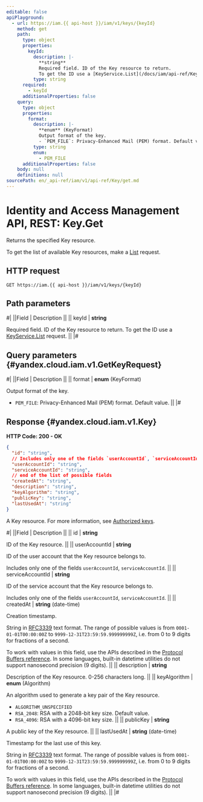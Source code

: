 ```yaml
---
editable: false
apiPlayground:
  - url: https://iam.{{ api-host }}/iam/v1/keys/{keyId}
    method: get
    path:
      type: object
      properties:
        keyId:
          description: |-
            **string**
            Required field. ID of the Key resource to return.
            To get the ID use a [KeyService.List](/docs/iam/api-ref/Key/list#List) request.
          type: string
      required:
        - keyId
      additionalProperties: false
    query:
      type: object
      properties:
        format:
          description: |-
            **enum** (KeyFormat)
            Output format of the key.
            - `PEM_FILE`: Privacy-Enhanced Mail (PEM) format. Default value.
          type: string
          enum:
            - PEM_FILE
      additionalProperties: false
    body: null
    definitions: null
sourcePath: en/_api-ref/iam/v1/api-ref/Key/get.md
---
```


# Identity and Access Management API, REST: Key.Get

Returns the specified Key resource.

To get the list of available Key resources, make a [List](/docs/iam/api-ref/Key/list#List) request.

## HTTP request

```
GET https://iam.{{ api-host }}/iam/v1/keys/{keyId}
```

## Path parameters

#|
||Field | Description ||
|| keyId | **string**

Required field. ID of the Key resource to return.
To get the ID use a [KeyService.List](/docs/iam/api-ref/Key/list#List) request. ||
|#

## Query parameters {#yandex.cloud.iam.v1.GetKeyRequest}

#|
||Field | Description ||
|| format | **enum** (KeyFormat)

Output format of the key.

- `PEM_FILE`: Privacy-Enhanced Mail (PEM) format. Default value. ||
|#

## Response {#yandex.cloud.iam.v1.Key}

**HTTP Code: 200 - OK**

```json
{
  "id": "string",
  // Includes only one of the fields `userAccountId`, `serviceAccountId`
  "userAccountId": "string",
  "serviceAccountId": "string",
  // end of the list of possible fields
  "createdAt": "string",
  "description": "string",
  "keyAlgorithm": "string",
  "publicKey": "string",
  "lastUsedAt": "string"
}
```

A Key resource. For more information, see [Authorized keys](/docs/iam/concepts/authorization/key).

#|
||Field | Description ||
|| id | **string**

ID of the Key resource. ||
|| userAccountId | **string**

ID of the user account that the Key resource belongs to.

Includes only one of the fields `userAccountId`, `serviceAccountId`. ||
|| serviceAccountId | **string**

ID of the service account that the Key resource belongs to.

Includes only one of the fields `userAccountId`, `serviceAccountId`. ||
|| createdAt | **string** (date-time)

Creation timestamp.

String in [RFC3339](https://www.ietf.org/rfc/rfc3339.txt) text format. The range of possible values is from
`0001-01-01T00:00:00Z` to `9999-12-31T23:59:59.999999999Z`, i.e. from 0 to 9 digits for fractions of a second.

To work with values in this field, use the APIs described in the
[Protocol Buffers reference](https://developers.google.com/protocol-buffers/docs/reference/overview).
In some languages, built-in datetime utilities do not support nanosecond precision (9 digits). ||
|| description | **string**

Description of the Key resource. 0-256 characters long. ||
|| keyAlgorithm | **enum** (Algorithm)

An algorithm used to generate a key pair of the Key resource.

- `ALGORITHM_UNSPECIFIED`
- `RSA_2048`: RSA with a 2048-bit key size. Default value.
- `RSA_4096`: RSA with a 4096-bit key size. ||
|| publicKey | **string**

A public key of the Key resource. ||
|| lastUsedAt | **string** (date-time)

Timestamp for the last use of this key.

String in [RFC3339](https://www.ietf.org/rfc/rfc3339.txt) text format. The range of possible values is from
`0001-01-01T00:00:00Z` to `9999-12-31T23:59:59.999999999Z`, i.e. from 0 to 9 digits for fractions of a second.

To work with values in this field, use the APIs described in the
[Protocol Buffers reference](https://developers.google.com/protocol-buffers/docs/reference/overview).
In some languages, built-in datetime utilities do not support nanosecond precision (9 digits). ||
|#